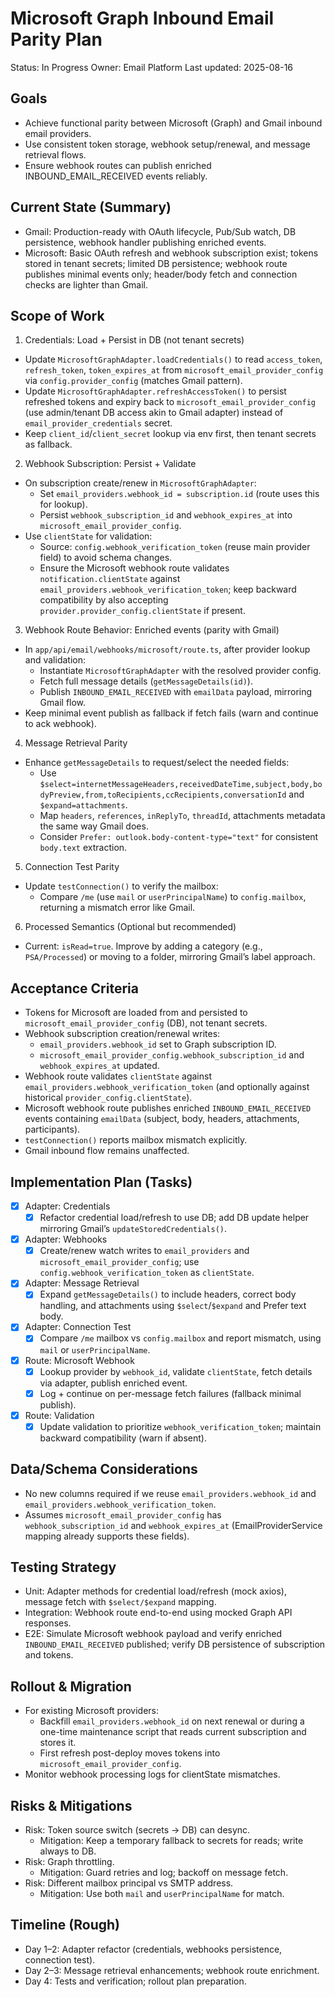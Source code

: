 # Microsoft Graph Inbound Email Parity Plan

Status: In Progress
Owner: Email Platform
Last updated: 2025-08-16

## Goals
- Achieve functional parity between Microsoft (Graph) and Gmail inbound email providers.
- Use consistent token storage, webhook setup/renewal, and message retrieval flows.
- Ensure webhook routes can publish enriched INBOUND_EMAIL_RECEIVED events reliably.

## Current State (Summary)
- Gmail: Production-ready with OAuth lifecycle, Pub/Sub watch, DB persistence, webhook handler publishing enriched events.
- Microsoft: Basic OAuth refresh and webhook subscription exist; tokens stored in tenant secrets; limited DB persistence; webhook route publishes minimal events only; header/body fetch and connection checks are lighter than Gmail.

## Scope of Work

1) Credentials: Load + Persist in DB (not tenant secrets)
- Update `MicrosoftGraphAdapter.loadCredentials()` to read `access_token`, `refresh_token`, `token_expires_at` from `microsoft_email_provider_config` via `config.provider_config` (matches Gmail pattern).
- Update `MicrosoftGraphAdapter.refreshAccessToken()` to persist refreshed tokens and expiry back to `microsoft_email_provider_config` (use admin/tenant DB access akin to Gmail adapter) instead of `email_provider_credentials` secret.
- Keep `client_id`/`client_secret` lookup via env first, then tenant secrets as fallback.

2) Webhook Subscription: Persist + Validate
- On subscription create/renew in `MicrosoftGraphAdapter`:
  - Set `email_providers.webhook_id = subscription.id` (route uses this for lookup).
  - Persist `webhook_subscription_id` and `webhook_expires_at` into `microsoft_email_provider_config`.
- Use `clientState` for validation:
  - Source: `config.webhook_verification_token` (reuse main provider field) to avoid schema changes.
  - Ensure the Microsoft webhook route validates `notification.clientState` against `email_providers.webhook_verification_token`; keep backward compatibility by also accepting `provider.provider_config.clientState` if present.

3) Webhook Route Behavior: Enriched events (parity with Gmail)
- In `app/api/email/webhooks/microsoft/route.ts`, after provider lookup and validation:
  - Instantiate `MicrosoftGraphAdapter` with the resolved provider config.
  - Fetch full message details (`getMessageDetails(id)`).
  - Publish `INBOUND_EMAIL_RECEIVED` with `emailData` payload, mirroring Gmail flow.
- Keep minimal event publish as fallback if fetch fails (warn and continue to ack webhook).

4) Message Retrieval Parity
- Enhance `getMessageDetails` to request/select the needed fields:
  - Use `$select=internetMessageHeaders,receivedDateTime,subject,body,bodyPreview,from,toRecipients,ccRecipients,conversationId` and `$expand=attachments`.
  - Map `headers`, `references`, `inReplyTo`, `threadId`, attachments metadata the same way Gmail does.
  - Consider `Prefer: outlook.body-content-type="text"` for consistent `body.text` extraction.

5) Connection Test Parity
- Update `testConnection()` to verify the mailbox:
  - Compare `/me` (use `mail` or `userPrincipalName`) to `config.mailbox`, returning a mismatch error like Gmail.

6) Processed Semantics (Optional but recommended)
- Current: `isRead=true`. Improve by adding a category (e.g., `PSA/Processed`) or moving to a folder, mirroring Gmail’s label approach.

## Acceptance Criteria
- Tokens for Microsoft are loaded from and persisted to `microsoft_email_provider_config` (DB), not tenant secrets.
- Webhook subscription creation/renewal writes:
  - `email_providers.webhook_id` set to Graph subscription ID.
  - `microsoft_email_provider_config.webhook_subscription_id` and `webhook_expires_at` updated.
- Webhook route validates `clientState` against `email_providers.webhook_verification_token` (and optionally against historical `provider_config.clientState`).
- Microsoft webhook route publishes enriched `INBOUND_EMAIL_RECEIVED` events containing `emailData` (subject, body, headers, attachments, participants).
- `testConnection()` reports mailbox mismatch explicitly.
- Gmail inbound flow remains unaffected.

## Implementation Plan (Tasks)
- [x] Adapter: Credentials
  - [x] Refactor credential load/refresh to use DB; add DB update helper mirroring Gmail’s `updateStoredCredentials()`.
- [x] Adapter: Webhooks
  - [x] Create/renew watch writes to `email_providers` and `microsoft_email_provider_config`; use `config.webhook_verification_token` as `clientState`.
- [x] Adapter: Message Retrieval
  - [x] Expand `getMessageDetails()` to include headers, correct body handling, and attachments using `$select`/`$expand` and Prefer text body.
- [x] Adapter: Connection Test
  - [x] Compare `/me` mailbox vs `config.mailbox` and report mismatch, using `mail` or `userPrincipalName`.
- [x] Route: Microsoft Webhook
  - [x] Lookup provider by `webhook_id`, validate `clientState`, fetch details via adapter, publish enriched event.
  - [x] Log + continue on per-message fetch failures (fallback minimal publish).
- [x] Route: Validation
  - [x] Update validation to prioritize `webhook_verification_token`; maintain backward compatibility (warn if absent).

## Data/Schema Considerations
- No new columns required if we reuse `email_providers.webhook_id` and `email_providers.webhook_verification_token`.
- Assumes `microsoft_email_provider_config` has `webhook_subscription_id` and `webhook_expires_at` (EmailProviderService mapping already supports these fields).

## Testing Strategy
- Unit: Adapter methods for credential load/refresh (mock axios), message fetch with `$select/$expand` mapping.
- Integration: Webhook route end-to-end using mocked Graph API responses.
- E2E: Simulate Microsoft webhook payload and verify enriched `INBOUND_EMAIL_RECEIVED` published; verify DB persistence of subscription and tokens.

## Rollout & Migration
- For existing Microsoft providers:
  - Backfill `email_providers.webhook_id` on next renewal or during a one-time maintenance script that reads current subscription and stores it.
  - First refresh post-deploy moves tokens into `microsoft_email_provider_config`.
- Monitor webhook processing logs for clientState mismatches.

## Risks & Mitigations
- Risk: Token source switch (secrets → DB) can desync.
  - Mitigation: Keep a temporary fallback to secrets for reads; write always to DB.
- Risk: Graph throttling.
  - Mitigation: Guard retries and log; backoff on message fetch.
- Risk: Different mailbox principal vs SMTP address.
  - Mitigation: Use both `mail` and `userPrincipalName` for match.

## Timeline (Rough)
- Day 1–2: Adapter refactor (credentials, webhooks persistence, connection test).
- Day 2–3: Message retrieval enhancements; webhook route enrichment.
- Day 4: Tests and verification; rollout plan preparation.
